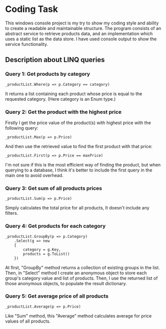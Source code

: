 # Coding Task
This windows console project is my try to show my coding style and ability to create a readable and maintainable structure.
The program consists of an abstract service to retrieve products data, and an implementation which uses a static list as the data store. I have used console output to show the service functionality.
## Description about LINQ queries
### Query 1: Get products by category
```
_productList.Where(p => p.Category == category)
```
It returns a list containing each product whose price is equal to the requested category. (Here category is an Enum type.)
### Query 2: Get the product with the highest price
Firstly I get the price value of the product(s) with highest price with the following query:
```
_productList.Max(p => p.Price)
```
And then use the retrieved value to find the first product with that price:
```
_productList.First(p => p.Price == maxPrice)
```
I'm not sure if this is the most efficient way of finding the product, but when querying to a database, I think it's better to include the first query in the main one to avoid overhead.
### Query 3: Get sum of all products prices
```
_productList.Sum(p => p.Price)
```
Simply calculates the total price for all products, It doesn't include any filters.
### Query 4: Get products for each category
```
_productList.GroupBy(p => p.Category)
    .Select(g => new
    {
        category = g.Key,
        products = g.ToList()
    })
```
At first, "GroupBy" method returns a collection of existing groups in the list. Then, in "Select" method I create an anonymous object to store each group's category value and list of products.
Then, I use the returned list of those anonymous objects, to populate the result dictionary.
### Query 5: Get average price of all products
```
_productList.Average(p => p.Price)
```
Like "Sum" method, this "Average" method calculates average for price values of all products.
